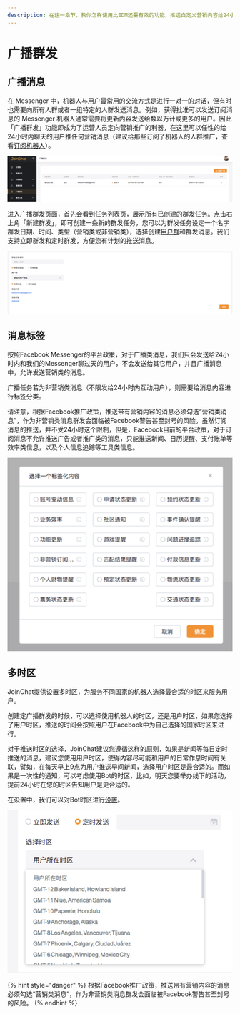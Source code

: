 ```yaml
---
description: 在这一章节，教你怎样使用比EDM还要有效的功能，推送自定义营销内容给24小时内聊过天的所有用户～
---
```


# 广播群发

## 广播消息

在 Messenger 中，机器人与用户最常用的交流方式是进行一对一的对话，但有时也需要向所有人群或者一组特定的人群发送消息。例如，获得批准可以发送订阅消息的 Messenger 机器人通常需要将更新内容发送给数以万计或更多的用户。因此「广播群发」功能即成为了运营人员定向营销推广的利器，在这里可以任性的给24小时内聊天的用户推任何营销消息（建议给那些订阅了机器人的人群推广，查看[订阅机器人](../basic-knowledge/zu-cheng-jie-gou.md#ding-yue-ji-qi-ren-he-qu-xiao-ding-yue-ji-qi-ren)）。

![&#x5E7F;&#x64AD;&#x4EFB;&#x52A1;&#x5217;&#x8868;](../.gitbook/assets/image%20%28124%29.png)

进入广播群发页面，首先会看到任务列表页，展示所有已创建的群发任务。点击右上角「新建群发」，即可创建一条新的群发任务，您可以为群发任务设定一个名字群发日期、时间、类型（营销类或非营销类），选择创建[用户群](yong-hu.md#yong-hu-qun)和群发消息。我们支持立即群发和定时群发，方便您有计划的推送消息。

![&#x65B0;&#x5EFA;&#x4EFB;&#x52A1;](../.gitbook/assets/image%20%28140%29.png)

## 消息标签

按照Facebook Messenger的平台政策，对于广播类消息，我们只会发送给24小时内和我们的Messenger聊过天的用户，不会发送给其它用户，并且广播消息中，允许发送营销类的消息。

广播任务若为非营销类消息（不限发给24小时内互动用户），则需要给消息内容进行标签分类。

请注意，根据Facebook推广政策，推送带有营销内容的消息必须勾选“营销类消息”，作为非营销类消息群发会面临被Facebook警告甚至封号的风险。虽然订阅消息的推送，并不受24小时这个限制，但是，Facebook目前的平台政策，对于订阅消息不允许推送广告或者推广类的消息，只能推送新闻、日历提醒、支付账单等效率类信息，以及个人信息追踪等工具类信息。

![&#x6D88;&#x606F;&#x6807;&#x7B7E;](../.gitbook/assets/image%20%28142%29.png)

## 多时区

JoinChat提供设置多时区，为服务不同国家的机器人选择最合适的时区来服务用户。

创建定广播群发的时候，可以选择使用机器人的时区，还是用户时区，如果您选择了用户时区，推送的时间会按照用户在Facebook中为自己选择的国家时区来进行。

对于推送时区的选择，JoinChat建议您遵循这样的原则，如果是新闻等每日定时推送的消息，建议您使用用户时区，使得内容尽可能和用户的日常作息时间有关联，譬如，在每天早上9点为用户推送早间新闻，选择用户时区是最合适的。而如果是一次性的通知，可以考虑使用Bot的时区，比如，明天您要举办线下的活动，提前24小时在您的时区告知用户是更合适的。

在设置中，我们可以对Bot时区进行[设置](she-zhi/ji-chu-she-zhi.md#ji-qi-ren-duo-shi-qu)。

![](../.gitbook/assets/image%20%28117%29.png)

{% hint style="danger" %}
根据Facebook推广政策，推送带有营销内容的消息必须勾选“营销类消息”，作为非营销类消息群发会面临被Facebook警告甚至封号的风险。
{% endhint %}

